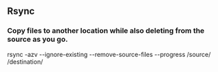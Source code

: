 ## Rsync
### Copy files to another location while also deleting from the source as you go.
rsync -azv --ignore-existing --remove-source-files --progress /source/ /destination/
